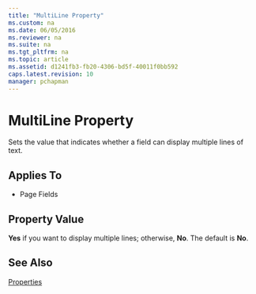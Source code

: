 ```yaml
---
title: "MultiLine Property"
ms.custom: na
ms.date: 06/05/2016
ms.reviewer: na
ms.suite: na
ms.tgt_pltfrm: na
ms.topic: article
ms.assetid: d1241fb3-fb20-4306-bd5f-40011f0bb592
caps.latest.revision: 10
manager: pchapman
---
```

# MultiLine Property
Sets the value that indicates whether a field can display multiple lines of text.  
  
## Applies To  
  
-   Page Fields  
  
## Property Value  
 **Yes** if you want to display multiple lines; otherwise, **No**. The default is **No**.  
  
## See Also  
 [Properties](../dynamics-nav/Properties.md)
